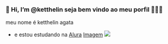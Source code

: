 ### 👋 Hi, I’m @ketthelin seja bem vindo ao meu porfil 🖤🧋😝

meu nome é ketthelin agata
- e estou estudando na [Alura](https://www.alura.com.br)
[Imagem](link-do-site)
[![](https://img.shields.io/badge/Instagram-E4405F?style=for-the-badge&logo=instagram&logoColor=white)](https://www.instagram.com/aluraonline/)
